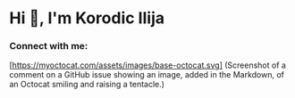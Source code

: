 # Hi 👋, I'm Korodic Ilija


### Connect with me:
[https://myoctocat.com/assets/images/base-octocat.svg] (Screenshot of a comment on a GitHub issue showing an image, added in the Markdown, of an Octocat smiling and raising a tentacle.)


